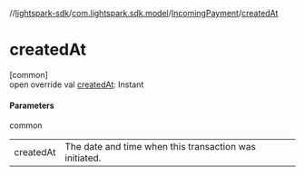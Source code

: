 //[lightspark-sdk](../../../index.md)/[com.lightspark.sdk.model](../index.md)/[IncomingPayment](index.md)/[createdAt](created-at.md)

# createdAt

[common]\
open override val [createdAt](created-at.md): Instant

#### Parameters

common

| | |
|---|---|
| createdAt | The date and time when this transaction was initiated. |
